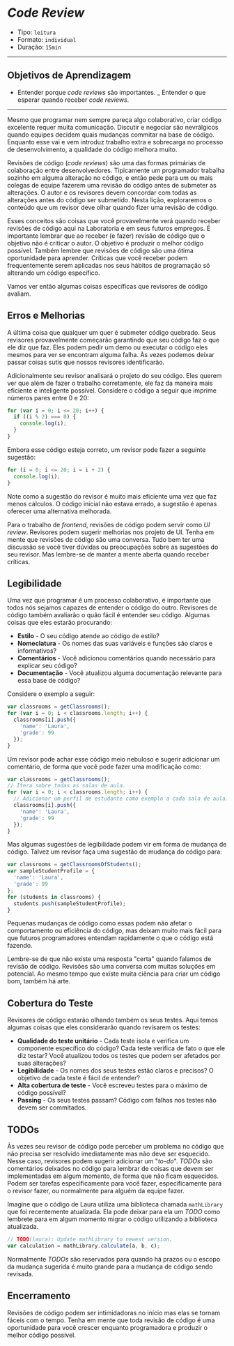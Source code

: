 # _Code Review_

- Tipo: `leitura`
- Formato: `individual`
- Duração: `15min`

***

## Objetivos de Aprendizagem

- Entender porque _code reviews_ são importantes.
_ Entender o que esperar quando receber _code reviews_.

***

Mesmo que programar nem sempre pareça algo colaborativo, criar código excelente requer muita comunicação. Discutir e negociar são nevrálgicos quando equipes decidem quais mudanças commitar na base de código. Enquanto esse vai e vem introduz trabalho extra e sobrecarga no processo de desenvolvimento, a qualidade do código melhora muito.

Revisões de código (_code reviews_) são uma das formas primárias de colaboração entre desenvolvedores. Tipicamente um programador trabalha sozinho em alguma alteração no código, e então pede para um ou mais colegas de equipe fazerem uma revisão do código antes de submeter as alterações. O autor e os revisores devem concordar com todas as alterações antes do código ser submetido. Nesta lição, exploraremos o conteúdo que um revisor deve olhar quando fizer uma revisão de código.

Esses conceitos são coisas que você provavelmente verá quando receber revisões de código aqui na Laboratoria e em seus futuros empregos. É importante lembrar que ao receber (e fazer) revisão de código que o objetivo não é criticar o autor. O objetivo é produzir o melhor código possível. Também lembre que revisões de código são uma ótima oportunidade para aprender. Críticas que você receber podem frequentemente serem aplicadas nos seus hábitos de programação só alterando um código específico.

Vamos ver então algumas coisas específicas que revisores de código avaliam.

## Erros e Melhorias

A última coisa que qualquer um quer é submeter código quebrado. Seus revisores provavelmente começarão garantindo que seu código faz o que ele diz que faz. Eles podem pedir um demo ou executar o código eles mesmos para ver se encontram alguma falha. Às vezes podemos deixar passar coisas sutis que nossos revisores identificarão.

Adicionalmente seu revisor analisará o projeto do seu código. Eles querem ver que além de fazer o trabalho corretamente, ele faz da maneira mais eficiente e inteligente possível. Considere o código a seguir que imprime números pares entre 0 e 20:

```javascript
for (var i = 0; i <= 20; i++) {
  if ((i % 2) === 0) {
    console.log(i);
  }
}
```

Embora esse código esteja correto, um revisor pode fazer a seguinte sugestão:

```javascript
for (i = 0; i <= 20; i = i + 2) {
  console.log(i);
}
```

Note como a sugestão do revisor é muito mais eficiente uma vez que faz menos cálculos. O código inicial não estava errado, a sugestão é apenas oferecer uma alternativa melhorada.

Para o trabalho de _frontend_, revisões de código podem servir como _UI review_. Revisores podem sugerir melhorias nos projeto de UI. Tenha em mente que revisões de código são uma conversa. Tudo bem ter uma discussão se você tiver dúvidas ou preocupações sobre as sugestões do seu revisor. Mas lembre-se de manter a mente aberta quando receber críticas.

## Legibilidade

Uma vez que programar é um processo colaborativo, é importante que todos nós sejamos capazes de entender o código do outro. Revisores de código também avaliarão o quão fácil é entender seu código. Algumas coisas que eles estarão procurando:

- **Estilo** - O seu código atende ao código de estilo?
- **Nomeclatura** - Os nomes das suas variáveis e funções são claros e informativos?
- **Comentários** - Você adicionou comentários quando necessário para explicar seu código?
- **Documentação** - Você atualizou alguma documentação relevante para essa base de código?

Considere o exemplo a seguir:

```javascript
var classrooms = getClassrooms();
for (var i = 0; i < classrooms.length; i++) {
  classrooms[i].push({
    'name': 'Laura',
    'grade': 99
  });
}
```

Um revisor pode achar esse código meio nebuloso e sugerir adicionar um comentário, de forma que você pode fazer uma modificação como:
```javascript
var classrooms = getClassrooms();
// Itera sobre todas as salas de aula.
for (var i = 0; i < classrooms.length; i++) {
  // Adicionar um perfil de estudante como exemplo a cada sala de aula.
  classrooms[i].push({
    'name': 'Laura',
    'grade': 99
  });
}
```

Mas algumas sugestões de legibilidade podem vir em forma de mudança de código. Talvez um revisor faça uma sugestão de mudança do código para:

```javascript
var classrooms = getClassroomsOfStudents();
var sampleStudentProfile = {
  'name': 'Laura',
  'grade': 99
};
for (students in classrooms) {
  students.push(sampleStudentProfile);
}
```

Pequenas mudanças de código como essas podem não afetar o comportamento ou eficiência do código, mas deixam muito mais fácil para que futuros programadores entendam rapidamente o que o código está fazendo.

Lembre-se de que não existe uma resposta "certa" quando falamos de revisão de código. Revisões são uma conversa com muitas soluções em potencial. Ao mesmo tempo que existe muita ciência para criar um código bom, também há arte.

## Cobertura do Teste

Revisores de código estarão olhando também os seus testes. Aqui temos algumas coisas que eles considerarão quando revisarem os testes:

- **Qualidade do teste unitário** - Cada teste isola e verifica um componente específico do código? Cada teste verifica de fato o que ele diz testar? Você atualizou todos os testes que podem ser afetados por suas alterações?
- **Legibilidade** - Os nomes dos seus testes estão claros e precisos? O objetivo de cada teste é fácil de entender?
- **Alta cobertura de teste** - Você escreveu testes para o máximo de código possível?
- **Passing** - Os seus testes passam? Código com falhas nos testes não devem ser commitados.

## TODOs

Às vezes seu revisor de código pode perceber um problema no código que não precisa ser resolvido imediatamente mas não deve ser esquecido. Nesse caso, revisores podem sugerir adicionar um "_to-do_". _TODOs_ são comentários deixados no código para lembrar de coisas que devem ser implementadas em algum momento, de forma que não ficam esquecidos. Podem ser tarefas especificamente para você fazer, especificamente para o revisor fazer, ou normalmente para alguém da equipe fazer.

Imagine que o código de Laura utiliza uma biblioteca chamada `mathLibrary` que foi recentemente atualizada. Ela pode deixar para ela um _TODO_ como lembrete para em algum momento migrar o código utilizando a biblioteca atualizada. 

```javascript
// TODO(laura): Update mathLibrary to newest version.
var calculation = mathLibrary.calculate(a, b, c);
```

Normalmente _TODOs_ são reservados para quando há prazos ou o escopo da mudança sugerida é muito grande para a mudança de código sendo revisada.

## Encerramento

Revisões de código podem ser intimidadoras no início mas elas se tornam fáceis com o tempo. Tenha em mente que toda revisão de código é uma oportunidade para você crescer enquanto programadora e produzir o melhor código possível.